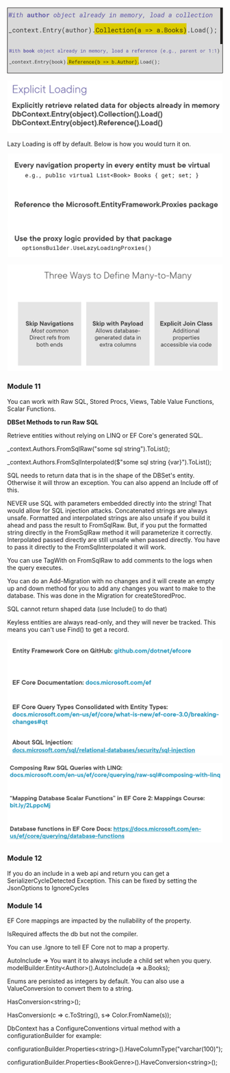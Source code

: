 ![Alt text](image-1.png)

![Alt text](image.png)

Lazy Loading is off by default.  Below is how you would turn it on.

![Alt text](image-2.png)

![Alt text](image-3.png)


### Module 11

You can work with Raw SQL, Stored Procs, Views, Table Value Functions, Scalar Functions.

**DBSet Methods to run Raw SQL**

Retrieve entities without relying on LINQ or EF Core's generated SQL.

_context.Authors.FromSqlRaw("some sql string").ToList(); 

_context.Authors.FromSqlInterpolated($"some sql string {var}").ToList();

SQL needs to return data that is in the shape of the DBSet's entity.  Otherwise it will throw an exception.  You can also append an Include off of this.

NEVER use SQL with parameters embedded directly into the string!  That would allow for SQL injection attacks.  Concatenated strings are always unsafe.  Formatted  and interpolated strings are also unsafe if you build it ahead and pass the result to FromSqlRaw.  But, if you put the formatted string directly in the FromSqlRaw method it will parameterize it correctly.  Interpolated passed directly are still unsafe when passed directly.  You have to pass it directly to the FromSqlInterpolated it will work.

You can use TagWith on FromSqlRaw to add comments to the logs when the query executes.

You can do an Add-Migration with no changes and it will create an empty up and down method for you to add any changes you want to make to the database.  This was done in the Migration for createStoredProc.

SQL cannot return shaped data (use Include() to do that)

Keyless entities are always read-only, and they will never be tracked.  This means you can't use Find() to get a record.

![Alt text](image-4.png)

![Alt text](image-5.png)

### Module 12

If you do an include in a web api and return you can get a SerializerCycleDetected Exception.  This can be fixed by setting the JsonOptions to IgnoreCycles

### Module 14

EF Core mappings are impacted by the nullability of the property.

IsRequired affects the db but not the compiler.

You can use .Ignore to tell EF Core not to map a property.

AutoInclude => You want it to always include a child set when you query.
modelBuilder.Entity\<Author>\().AutoInclude(a => a.Books);

Enums are persisted as integers by default.  You can also use a ValueConversion to convert them to a string.

HasConversion\<string\>();

HasConversion(c => c.ToString(), s=> Color.FromName(s));

DbContext has a ConfigureConventions virtual method with a configurationBuilder for example:

configurationBuilder.Properties\<string\>().HaveColumnType("varchar(100)");

configurationBuilder.Properties\<BookGenre\>().HaveConversion\<string\>();